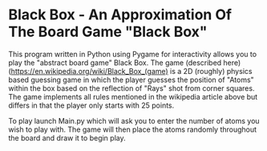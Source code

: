 # Black Box - An Approximation Of The Board Game "Black Box"

This program written in Python using Pygame for interactivity allows you to play the "abstract board game" Black Box.
The game (described here) (https://en.wikipedia.org/wiki/Black_Box_(game) is a 2D (roughly) physics based 
guessing game in which the player guesses the position of "Atoms" within the box based on the reflection of "Rays"
shot from corner squares. The game implements all rules mentioned in the wikipedia article above but differs
in that the player only starts with 25 points. 

To play launch Main.py which will ask you to enter the number of atoms you wish to play with. The game 
will then place the atoms randomly throughout the board and draw it to begin play.
